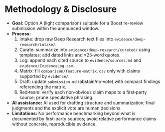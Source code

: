 # Methodology & Disclosure

- **Goal:** Option A (light comparison) suitable for a Boost re-review submission within the announced window.
- **Process:**
  1. Intake: drop raw Deep Research text files into `evidence/deep-research/intake/`.
  2. Curate: summarize into `evidence/deep-research/curated/` using templates; add dated links and ≤25‑word quotes.
  3. Log: append each cited source to `evidence/sources.md` and `evidence/EvidenceLog.csv`.
  4. Matrix: fill `comparison/feature-matrix.csv` only with claims supported by `evidence/`.
  5. Draft: update `submission.md` (abstain/no‑vote) with compact findings referencing the matrix.
  6. Red‑team: verify each non‑obvious claim maps to a first‑party source; prune speculative phrasing.
- **AI assistance:** AI used for drafting structure and summarization; final judgments and the explicit vote are human decisions.
- **Limitations:** No performance benchmarking beyond what is documented by first-party sources; avoid relative performance claims without concrete, reproducible evidence.
